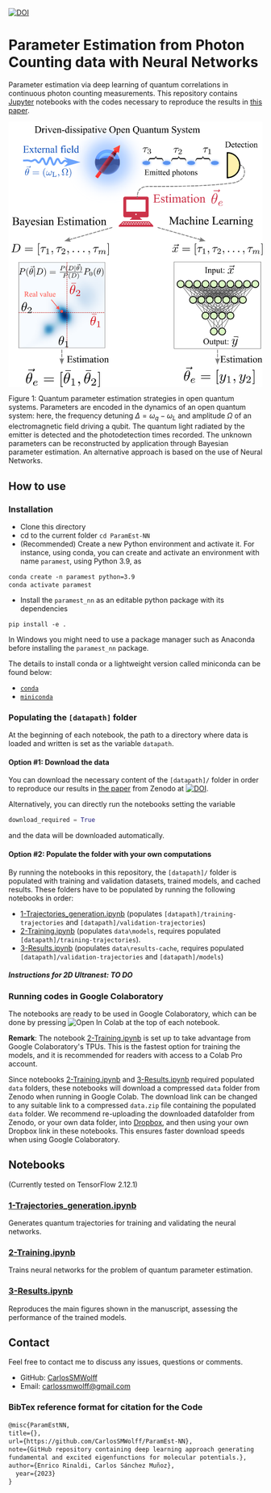 [![DOI](https://zenodo.org/badge/DOI/10.5281/zenodo.8305509.svg)](https://www.dropbox.com/scl/fi/mkbs1kvn06mvsd5k5v0z9/data.zip?rlkey=k6otygqljpv9aj3bkjp0pjey3&dl=0)

# Parameter Estimation from Photon Counting data with Neural Networks

Parameter estimation via deep learning of quantum correlations in continuous photon counting measurements.
This repository contains [Jupyter](https://jupyter.org/) notebooks with the codes necessary to reproduce the results in <a href = "https://arxiv.org/abs/" target="_blank"> this paper</a>. 

<p align="center"><img src="notebooks/figures/fig1.png"  align=middle width=600pt />
</p>

Figure 1: Quantum parameter estimation strategies in open quantum systems. Parameters are encoded in the dynamics of an open quantum system: here, the frequency detuning $\Delta = \omega_q-\omega_L$ and amplitude $\Omega$ of an electromagnetic field driving a qubit. The quantum light radiated by the emitter is detected and the photodetection times recorded. The unknown parameters can be reconstructed by application through Bayesian parameter estimation. An alternative approach is based on the use of Neural Networks.


## How to use

### Installation

- Clone this directory
- cd to the current folder `cd ParamEst-NN`
- (Recommended) Create a new Python environment and activate it. For instance, using conda, you can create and activate an environment with name `paramest`, using Python 3.9, as
```
conda create -n paramest python=3.9
conda activate paramest
```
- Install the `paramest_nn` as an editable python package with its dependencies
```
pip install -e .
```

In Windows you might need to use a package manager such as Anaconda before
installing the `paramest_nn` package. 

The details to install conda or a lightweight version called miniconda can be
found below:

- [`conda`](https://docs.conda.io/projects/conda/en/latest/user-guide/getting-started.html)
- [`miniconda`](https://docs.conda.io/en/latest/miniconda.html)

### Populating the ```[datapath]``` folder
At the beginning of each notebook, the path to a directory where data is loaded and written is set as the variable `datapath`. 

#### Option #1: Download the data
You can download the necessary content of the ```[datapath]/``` folder in order to reproduce our results in <a href = "https://arxiv.org/abs/" target="_blank"> the paper</a>
from Zenodo at [![DOI](https://zenodo.org/badge/DOI/10.5281/zenodo.8305509.svg)](https://www.dropbox.com/scl/fi/mkbs1kvn06mvsd5k5v0z9/data.zip?rlkey=k6otygqljpv9aj3bkjp0pjey3&dl=0).

Alternatively, you can directly run the notebooks setting the variable 
```python
download_required = True
```
and the data will be downloaded automatically. 

#### Option #2: Populate the folder with your own computations
By running the notebooks in this repository, the ```[datapath]/``` folder is populated with training and validation datasets, trained models, and cached results.
These folders have to be populated by running the following notebooks in order:
* [1-Trajectories_generation.ipynb](https://github.com/CarlosSMWolff/ParamEst-NN/blob/main/notebooks/1-Trajectories_generation.ipynb) (populates `[datapath]/training-trajectories` and `[datapath]/validation-trajectories`)
* [2-Training.ipynb](https://github.com/CarlosSMWolff/ParamEst-NN/blob/main/notebooks/2-Training.ipynb) (populates `data\models`, requires populated `[datapath]/training-trajectories`).
* [3-Results.ipynb](https://github.com/CarlosSMWolff/ParamEst-NN/blob/main/notebooks/3-Results.ipynb) (populates `data\results-cache`, requires populated `[datapath]/validation-trajectories` and 
`[datapath]/models`)

##### Instructions for 2D Ultranest: TO DO


### Running codes in Google Colaboratory

The notebooks are ready to be used in Google Colaboratory, which can be done by pressing ![Open In Colab](https://colab.research.google.com/assets/colab-badge.svg) at the top of each notebook.  

**Remark**: The notebook [2-Training.ipynb](https://github.com/CarlosSMWolff/ParamEst-NN/blob/main/2-Training.ipynb) is set up to take advantage from Google Colaboratory's TPUs. This is the fastest option for training the models, and it is recommended for readers with access to a Colab Pro account.

Since notebooks [2-Training.ipynb](https://github.com/CarlosSMWolff/ParamEst-NN/blob/main/2-Training.ipynb) and [3-Results.ipynb](https://github.com/CarlosSMWolff/ParamEst-NN/blob/main/3-Results.ipynb) required populated `data` folders, these notebooks will download a compressed `data` folder from Zenodo when running in Google Colab. The download link can be changed to any suitable link to a compressed `data.zip` file containing the populated `data` folder. We recommend re-uploading the downloaded datafolder from Zenodo, or your own data folder, into [Dropbox](https://www.dropbox.com), and then using your own Dropbox link in these notebooks. This ensures faster download speeds when using Google Colaboratory.


## Notebooks
(Currently tested on TensorFlow 2.12.1)

### [1-Trajectories_generation.ipynb](https://github.com/CarlosSMWolff/ParamEst-NN/blob/main/1-Trajectories_generation.ipynb)
Generates quantum trajectories for training and validating the neural networks.

### [2-Training.ipynb](https://github.com/CarlosSMWolff/ParamEst-NN/blob/main/2-Training.ipynb)
Trains neural networks for the problem of quantum parameter estimation.

### [3-Results.ipynb](https://github.com/CarlosSMWolff/ParamEst-NN/blob/main/3-Results.ipynb)
Reproduces the main figures shown in the manuscript, assessing the performance of the trained models.

## Contact  

Feel free to contact me to discuss any issues, questions or comments.

* GitHub: [CarlosSMWolff](https://github.com/CarlosSMWolff)
* Email: [carlossmwolff@gmail.com](carlossmwolff@gmail.com)

### BibTex reference format for citation for the Code
```
@misc{ParamEstNN,
title={},
url={https://github.com/CarlosSMWolff/ParamEst-NN},
note={GitHub repository containing deep learning approach generating fundamental and excited eigenfunctions for molecular potentials.},
author={Enrico Rinaldi, Carlos Sánchez Muñoz},
  year={2023}
}

